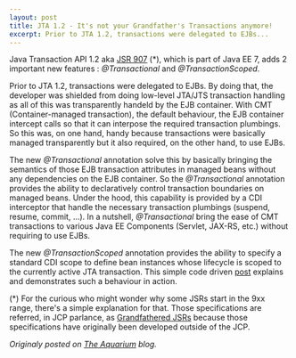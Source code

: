 ```yaml
---
layout: post
title: JTA 1.2 - It's not your Grandfather's Transactions anymore!
excerpt: Prior to JTA 1.2, transactions were delegated to EJBs...
---
```


Java Transaction API 1.2 aka [JSR 907](https://www.jcp.org/en/jsr/detail?id=907) (\*), which is part of Java EE 7, adds 2 important new features : *@Transactional* and *@TransactionScoped*.

Prior to JTA 1.2, transactions were delegated to EJBs. By doing that, the developer was shielded from doing low-level JTA/JTS transaction handling as all of this was transparently handeld by the EJB container. With CMT (Container-managed transaction), the default behaviour, the EJB container intercept calls so that it can interpose the required transaction plumbings. So this was, on one hand, handy because transactions were basically managed transparently but it also required, on the other hand, to use EJBs.

The new *@Transactional* annotation solve this by basically bringing the semantics of those EJB transaction attributes in managed beans without any dependencies on the EJB container. So the *@Transactional* annotation provides the ability to declaratively control transaction boundaries on managed beans. Under the hood, this capability is provided by a CDI interceptor that handle the necessary transaction plumbings (suspend, resume, commit, ...). In a nutshell, *@Transactional* bring the ease of CMT transactions to various Java EE Components (Servlet, JAX-RS, etc.) without requiring to use EJBs. 

The new *@TransactionScoped* annotation provides the ability to specify a standard CDI scope to define bean instances whose lifecycle is scoped to the currently active JTA transaction. This simple code driven [post](http://www.byteslounge.com/tutorials/java-ee-cdi-transactionscoped-example) explains and demonstrates such a behaviour in action.

(*) For the curious who might wonder why some JSRs start in the 9xx range, there's a simple explanation for that. Those specifications are referred, in JCP parlance, as [Grandfathered JSRs](https://www.jcp.org/en/resources/guide-maintenance) because those specifications have originally been developed outside of the JCP.


*Originaly posted on [The Aquarium](https://blogs.oracle.com/theaquarium/jta-12-its-not-your-grandfathers-transactions-anymore) blog.*

